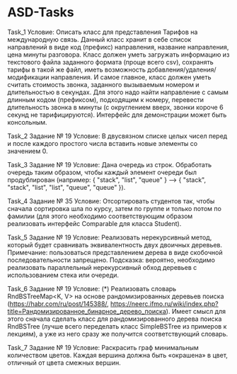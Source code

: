 # ASD-Tasks
Task_1 
Условие: Описать класс для представления Тарифов на международную связь. Данный класс хранит в себе список направлений в виде код (префикс) направления, название
направления, цена минуты разговора. Класс должен уметь загружать информацию из текстового файла заданного формата (проще всего csv), сохранять тарифы в такой же
файл, иметь возможность добавления/удаления/модификации направления. И самое главное, класс должен уметь считать стоимость звонка, заданного вызываемым номером
и длительностью в секундах. Для этого надо найти направление с самым длинным кодом (префиксом), подходящим к номеру, перевести длительность звонка в минуты (с
округлением вверх, звонки короче 6 секунд не тарифицируются). Интерфейс для демонстрации может быть консольным.

Task_2 Задание № 19
Условие:	В двусвязном списке целых чисел перед и после каждого простого числа вставить новые элементы со значением 0.

Task_3 Задание № 19
Условие:	Дана очередь из строк. Обработать очередь таким образом, чтобы каждый элемент очереди был продублирован (например: { "stack", "list", "queue" } –> { "stack", "stack", "list", "list", "queue", "queue" }).

Task_4 Задание № 35
Условие: Отсортировать студентов так, чтобы сначала сортировка шла по курсу, затем по группе и только потом по фамилии (для этого необходимо соответствующим образом реализовать интерфейс Comparable<Student> для класса Student).
  
Task_5 Задание № 19
Условие: Реализовать нерекурсивный метод, который будет сравнивать эквивалентность двух двоичных деревьев.	
         Примечание: пользоваться представлением дерева в виде скобочной последовательности запрещено.
         Подсказка: вероятно, необходимо реализовать параллельный нерекурсивный обход деревьев с использованием стека или очереди.

Task_6 Задание № 19
Условие: (*) Реализовать словарь RndBSTreeMap<K, V> на основе рандомизированных деревьев поиска (https://habr.com/ru/post/145388/,           https://neerc.ifmo.ru/wiki/index.php?title=Рандомизированное_бинарное_дерево_поиска). Имеет смысл для этого сначала сделать класс для рандомизированного дерева поиска
RndBSTree<T> (лучше всего переделать класс SimpleBSTree из примеров к лекциям), а уже из него сразу же получится соответствующий словарь.

Task_7 Задание № 19
Условие: Раскрасить граф минимальным количеством цветов. Каждая вершина должна быть «окрашена» в цвет, отличный от цвета смежных вершин.



